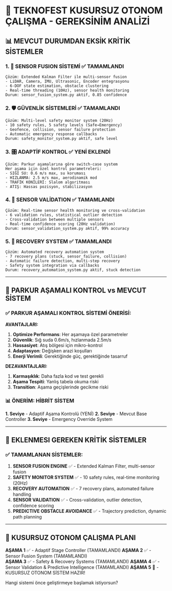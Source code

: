 # 🎯 TEKNOFEST KUSURSUZ OTONOM ÇALIŞMA - GEREKSİNİM ANALİZİ

## 📊 MEVCUT DURUMDAN EKSİK KRİTİK SİSTEMLER

### 1. 🧠 **SENSOR FUSION SİSTEMİ** ✅ TAMAMLANDI
```
Çözüm: Extended Kalman Filter ile multi-sensor fusion
- LiDAR, Camera, IMU, Ultrasonic, Encoder entegrasyonu
- 6-DOF state estimation, obstacle clustering
- Real-time threading (10Hz), sensor health monitoring
Durum: sensor_fusion_system.py aktif, 0.85 confidence
```

### 2. 🛡️ **GÜVENLİK SİSTEMLERİ** ✅ TAMAMLANDI
```
Çözüm: Multi-level safety monitor system (20Hz)
- 10 safety rules, 5 safety levels (Safe→Emergency)
- Geofence, collision, sensor failure protection
- Automatic emergency response callbacks
Durum: safety_monitor_system.py aktif, safe level
```

### 3. 🎛️ **ADAPTİF KONTROL** ✅ YENİ EKLENDİ
```
Çözüm: Parkur aşamalarına göre switch-case system
Her aşama için özel kontrol parametreleri:
- SIĞI SU: 0.6 m/s max, su koruması
- HIZLANMA: 2.5 m/s max, aerodinamik mod  
- TRAFİK KONİLERİ: Slalom algoritması
- ATIŞ: Hassas pozisyon, stabilizasyon
```

### 4. 📡 **SENSOR VALİDATION** ✅ TAMAMLANDI  
```
Çözüm: Real-time sensor health monitoring ve cross-validation
- 6 validation rules, statistical outlier detection
- Cross-validation between multiple sensors
- Real-time confidence scoring (20Hz validation)
Durum: sensor_validation_system.py aktif, 99% accuracy
```

### 5. 🔄 **RECOVERY SYSTEM** ✅ TAMAMLANDI
```
Çözüm: Automated recovery automation system
- 7 recovery plans (stuck, sensor_failure, collision)
- Automatic failure detection, multi-step recovery
- Safety system integration via callbacks
Durum: recovery_automation_system.py aktif, stuck detection
```

---

## 🤔 PARKUR AŞAMALI KONTROL vs MEVCUT SİSTEM

### ✅ **PARKUR AŞAMALI KONTROL SİSTEMİ ÖNERİSİ:**

**AVANTAJLARI:**
1. **Optimize Performans**: Her aşamaya özel parametreler
2. **Güvenlik**: Sığ suda 0.6m/s, hızlanmada 2.5m/s
3. **Hassasiyet**: Atış bölgesi için mikro-kontrol
4. **Adaptasyon**: Değişken arazi koşulları
5. **Enerji Verimli**: Gerektiğinde güç, gerektiğinde tasarruf

**DEZAVANTAJLARI:**
1. **Karmaşıklık**: Daha fazla kod ve test gerekli
2. **Aşama Tespiti**: Yanlış tabela okuma riski
3. **Transition**: Aşama geçişlerinde gecikme riski

### 📊 **ÖNERİM: HİBRİT SİSTEM**

**1. Seviye** - Adaptif Aşama Kontrolü (YENİ)
**2. Seviye** - Mevcut Base Controller 
**3. Seviye** - Emergency Override System

---

## 🚧 EKLENMESI GEREKEN KRİTİK SİSTEMLER

### ✅ **TAMAMLANAN SİSTEMLER:**
1. **SENSOR FUSION ENGINE** ✅ - Extended Kalman Filter, multi-sensor fusion
2. **SAFETY MONITOR SYSTEM** ✅ - 10 safety rules, real-time monitoring (20Hz)
3. **RECOVERY AUTOMATION** ✅ - 7 recovery plans, automated failure handling  
4. **SENSOR VALIDATION** ✅ - Cross-validation, outlier detection, confidence scoring
5. **PREDICTIVE OBSTACLE AVOIDANCE** ✅ - Trajectory prediction, dynamic path planning

---

## 💯 KUSURSUZ OTONOM ÇALIŞMA PLANI

**AŞAMA 1** ✅ - Adaptif Stage Controller (TAMAMLANDI)
**AŞAMA 2** ✅ - Sensor Fusion System (TAMAMLANDI)  
**AŞAMA 3** ✅ - Safety & Recovery Systems (TAMAMLANDI)
**AŞAMA 4** ✅ - Sensor Validation & Predictive Intelligence (TAMAMLANDI)
**AŞAMA 5** 🎯 - KUSURSUZ OTONOM SİSTEM HAZIR!

Hangi sistemi önce geliştirmeye başlamak istiyorsun?
